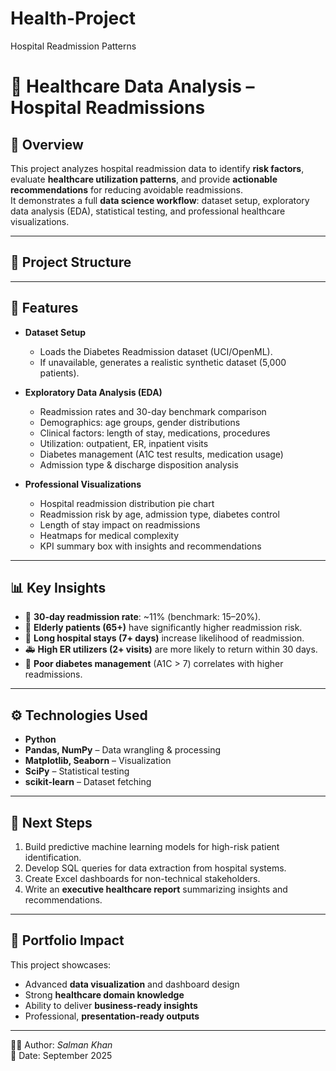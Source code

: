 # Health-Project
Hospital Readmission Patterns
# 🏥 Healthcare Data Analysis – Hospital Readmissions

## 📌 Overview
This project analyzes hospital readmission data to identify **risk factors**, evaluate **healthcare utilization patterns**, and provide **actionable recommendations** for reducing avoidable readmissions.  
It demonstrates a full **data science workflow**: dataset setup, exploratory data analysis (EDA), statistical testing, and professional healthcare visualizations.

---

## 📂 Project Structure

---

## 🔑 Features
- **Dataset Setup**  
  - Loads the Diabetes Readmission dataset (UCI/OpenML).  
  - If unavailable, generates a realistic synthetic dataset (5,000 patients).  

- **Exploratory Data Analysis (EDA)**  
  - Readmission rates and 30-day benchmark comparison  
  - Demographics: age groups, gender distributions  
  - Clinical factors: length of stay, medications, procedures  
  - Utilization: outpatient, ER, inpatient visits  
  - Diabetes management (A1C test results, medication usage)  
  - Admission type & discharge disposition analysis  

- **Professional Visualizations**  
  - Hospital readmission distribution pie chart  
  - Readmission risk by age, admission type, diabetes control  
  - Length of stay impact on readmissions  
  - Heatmaps for medical complexity  
  - KPI summary box with insights and recommendations  

---

## 📊 Key Insights
- 🚨 **30-day readmission rate**: ~11% (benchmark: 15–20%).  
- 👥 **Elderly patients (65+)** have significantly higher readmission risk.  
- 🏥 **Long hospital stays (7+ days)** increase likelihood of readmission.  
- 🚑 **High ER utilizers (2+ visits)** are more likely to return within 30 days.  
- 💊 **Poor diabetes management** (A1C > 7) correlates with higher readmissions.  

---

## ⚙️ Technologies Used
- **Python**  
- **Pandas, NumPy** – Data wrangling & processing  
- **Matplotlib, Seaborn** – Visualization  
- **SciPy** – Statistical testing  
- **scikit-learn** – Dataset fetching  

---

## 🚀 Next Steps
1. Build predictive machine learning models for high-risk patient identification.  
2. Develop SQL queries for data extraction from hospital systems.  
3. Create Excel dashboards for non-technical stakeholders.  
4. Write an **executive healthcare report** summarizing insights and recommendations.  

---

## 📌 Portfolio Impact
This project showcases:  
- Advanced **data visualization** and dashboard design  
- Strong **healthcare domain knowledge**  
- Ability to deliver **business-ready insights**  
- Professional, **presentation-ready outputs**  

---

👨‍💻 Author: *Salman Khan*  
📅 Date: September 2025  
